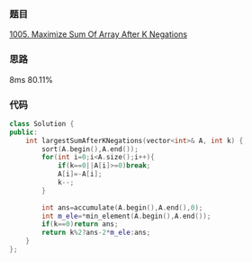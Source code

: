 ### 题目
[1005. Maximize Sum Of Array After K Negations](https://leetcode-cn.com/problems/maximize-sum-of-array-after-k-negations/submissions/)
### 思路
8ms 80.11%

### 代码
```c++
class Solution {
public:
    int largestSumAfterKNegations(vector<int>& A, int k) {
        sort(A.begin(),A.end());
        for(int i=0;i<A.size();i++){
            if(k==0||A[i]>=0)break;
            A[i]=-A[i];
            k--;
        }
        
        int ans=accumulate(A.begin(),A.end(),0);
        int m_ele=*min_element(A.begin(),A.end());
        if(k==0)return ans;
        return k%2?ans-2*m_ele:ans;
    }
};
```
